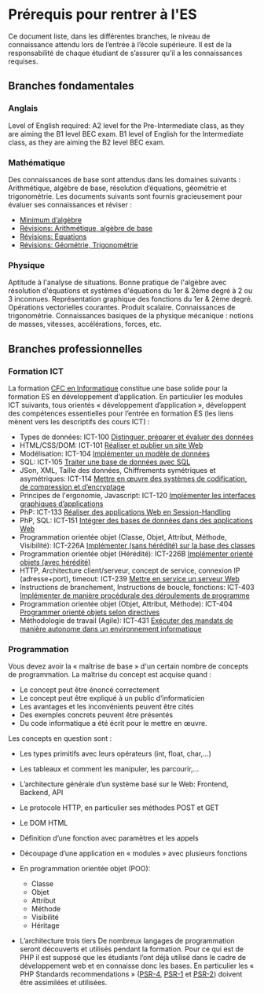 # Prérequis pour rentrer à l'ES

Ce document liste, dans les différentes branches, le niveau de connaissance attendu lors de l’entrée à l’école supérieure. Il est de la responsabilité de chaque étudiant de s’assurer qu’il a les connaissances requises.

## Branches fondamentales

### Anglais
Level of English required: A2 level for the Pre-Intermediate class, as they are aiming the B1 level BEC exam. B1 level of English for the Intermediate class, as they are aiming the B2 level BEC exam.

### Mathématique
Des connaissances de base sont attendus dans les domaines suivants : Arithmétique, algèbre de base, résolution d’équations, géométrie et trigonométrie.
Les documents suivants sont fournis gracieusement pour évaluer ses connaissances et réviser :
 * [Minimum d’algèbre](https://www.dropbox.com/s/asmd8b8xs4ub23s/MinimumDAlgebre.pdf?dl=0)
 * [Révisions: Arithmétique, algèbre de base](https://www.dropbox.com/s/8f8j5a8pytd72qx/R_01_REVIS_ArithAlgDeBase.pdf?dl=0)
 * [Révisions: Equations](https://www.dropbox.com/s/olt1svo2nmw9ttg/R_02_REVIS_AlgebreEquations.pdf?dl=0)
 * [Révisions: Géométrie, Trigonométrie](https://www.dropbox.com/s/9zqwlfzph0cxe00/R_03_REVIS_GeomTrigo.pdf?dl=0)

### Physique
Aptitude à l'analyse de situations. Bonne pratique de l'algèbre avec résolution d'équations et systèmes d'équations du 1er & 2ème degré à 2 ou 3 inconnues. Représentation graphique des fonctions du 1er & 2ème degré. Opérations vectorielles courantes. Produit scalaire. Connaissances de trigonométrie. Connaissances basiques de la physique mécanique : notions de masses, vitesses, accélérations, forces, etc.

## Branches professionnelles

### Formation ICT
La formation [CFC en Informatique](https://www.ict-berufsbildung.ch/fr/) constitue une base solide pour la formation ES en développement d’application. En particulier les modules ICT suivants, tous orientés « développement d’application », développent des compétences essentielles pour l’entrée en formation ES (les liens mènent vers les descriptifs des cours ICT) :

 * Types de données: ICT-100 [Distinguer, préparer et évaluer des données](https://cf.ict-berufsbildung.ch/modules.php?name=Mbk&a=20101&cmodnr=100&clang=fr)
 * HTML/CSS/DOM: ICT-101 [Réaliser et publier un site Web](https://cf.ict-berufsbildung.ch/modules.php?name=Mbk&a=20101&cmodnr=101&clang=fr)
 * Modélisation: ICT-104 [Implémenter un modèle de données](https://cf.ict-berufsbildung.ch/modules.php?name=Mbk&a=20101&cmodnr=104&clang=fr)
 * SQL: ICT-105 [Traiter une base de données avec SQL](https://cf.ict-berufsbildung.ch/modules.php?name=Mbk&a=20101&cmodnr=105&clang=fr)
 * JSon, XML, Taille des données, Chiffrements symétriques et asymétriques: ICT-114 [Mettre en œuvre des systèmes de codification, de compression et d’encryptage](https://cf.ict-berufsbildung.ch/modules.php?name=Mbk&a=20101&cmodnr=114&clang=fr)
 * Principes de l'ergonomie, Javascript: ICT-120 [Implémenter les interfaces graphiques d’applications](https://cf.ict-berufsbildung.ch/modules.php?name=Mbk&a=20101&cmodnr=120&clang=fr)
 * PhP: ICT-133 [Réaliser des applications Web en Session-Handling](https://cf.ict-berufsbildung.ch/modules.php?name=Mbk&a=20101&cmodnr=133&clang=fr)
 * PhP, SQL: ICT-151 [Intégrer des bases de données dans des applications Web](https://cf.ict-berufsbildung.ch/modules.php?name=Mbk&a=20101&cmodnr=151&clang=fr)
 * Programmation orientée objet (Classe, Objet, Attribut, Méthode, Visibilité): ICT-226A [Implémenter (sans hérédité) sur la base des classes](https://cf.ict-berufsbildung.ch/modules.php?name=Mbk&a=20101&cmodnr=226B&clang=fr)
 * Programmation orientée objet (Hérédité): ICT-226B [Implémenter orienté objets (avec hérédité)](https://cf.ict-berufsbildung.ch/modules.php?name=Mbk&a=20101&cmodnr=226B&clang=fr)
 * HTTP, Architecture client/serveur, concept de service, connexion IP (adresse+port), timeout: ICT-239 [Mettre en service un serveur Web](https://cf.ict-berufsbildung.ch/modules.php?name=Mbk&a=20101&cmodnr=239&clang=fr)
 * Instructions de branchement, Instructions de boucle, fonctions: ICT-403 [Implémenter de manière procédurale des déroulements de programme](https://cf.ict-berufsbildung.ch/modules.php?name=Mbk&a=20101&cmodnr=403&clang=fr)
 * Programmation orientée objet (Objet, Attribut, Méthode): ICT-404 [Programmer orienté objets selon directives](https://cf.ict-berufsbildung.ch/modules.php?name=Mbk&a=20101&cmodnr=404&clang=fr)
 * Méthodologie de travail (Agile): ICT-431 [Exécuter des mandats de manière autonome dans un environnement informatique](https://cf.ict-berufsbildung.ch/modules.php?name=Mbk&a=20101&cmodnr=431&clang=fr)

### Programmation
Vous devez avoir la « maîtrise de base » d'un certain nombre de concepts de programmation. La maîtrise du concept est acquise quand :

 * Le concept peut être énoncé correctement
 * Le concept peut être expliqué à un public d’informaticien
 * Les avantages et les inconvénients peuvent être cités
 * Des exemples concrets peuvent être présentés
 * Du code informatique a été écrit pour le mettre en œuvre.

Les concepts en question sont :

 * Les types primitifs avec leurs opérateurs (int, float, char,…)
 * Les tableaux et comment les manipuler, les parcourir,…
 * L’architecture générale d’un système basé sur le Web: Frontend, Backend, API
 * Le protocole HTTP, en particulier ses méthodes POST et GET
 * Le DOM HTML
 * Définition d’une fonction avec paramètres et les appels
 * Découpage d’une application en « modules » avec plusieurs fonctions
 * En programmation orientée objet (POO):
   * Classe
   * Objet
   * Attribut
   * Méthode
   * Visibilité
   * Héritage

 * L’architecture trois tiers
De nombreux langages de programmation seront découverts et utilisés pendant la formation. Pour ce qui est de PHP il est supposé que les étudiants l’ont déjà utilisé dans le cadre de développement web et en connaisse donc les bases. En particulier les « PHP Standards recommendations » ([PSR-4](https://www.php-fig.org/psr/psr-4/), [PSR-1](https://github.com/php-fig/fig-standards/blob/master/accepted/PSR-1-basic-coding-standard.md) et [PSR-2](https://github.com/php-fig/fig-standards/blob/master/accepted/PSR-2-coding-style-guide.md)) doivent être assimilées et utilisées.
